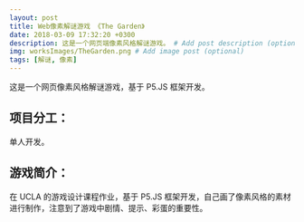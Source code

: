 ```yaml
---
layout: post
title: Web像素解谜游戏 《The Garden》
date: 2018-03-09 17:32:20 +0300
description: 这是一个网页端像素风格解谜游戏。 # Add post description (optional)
img: worksImages/TheGarden.png # Add image post (optional)
tags: [解谜, 像素]
---
```

这是一个网页像素风格解谜游戏，基于 P5.JS 框架开发。
## 项目分工：
单人开发。
## 游戏简介：
在 UCLA 的游戏设计课程作业，基于 P5.JS 框架开发，自己画了像素风格的素材进行制作，注意到了游戏中剧情、提示、彩蛋的重要性。